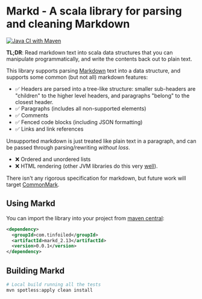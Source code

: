 # Markd - A scala library for parsing and cleaning Markdown

[![Java CI with Maven](https://github.com/RyanSkraba/markd/actions/workflows/maven.yml/badge.svg)](https://github.com/RyanSkraba/markd/actions/workflows/maven.yml)

**TL;DR**: Read markdown text into scala data structures that you can manipulate programmatically, and write the contents back out to plain text.

This library supports parsing [Markdown](https://en.wikipedia.org/wiki/Markdown) text into a data structure, and supports some common (but not all) markdown features:

* ✅ Headers are parsed into a tree-like structure: smaller sub-headers are "children" to the higher level headers, and paragraphs "belong" to the closest header.
* ✅ Paragraphs (includes all non-supported elements)
* ✅ Comments
* ✅ Fenced code blocks (including JSON formatting)
* ✅ Links and link references

Unsupported markdown is just treated like plain text in a paragraph, and can be passed through parsing/rewriting _without loss_.

* ❌ Ordered and unordered lists
* ❌ HTML rendering (other JVM libraries do this very [well](https://github.com/commonmark/commonmark-java)).

There isn't any rigorous specification for markdown, but future work will target [CommonMark](https://commonmark.org).

## Using Markd

You can import the library into your project from [maven central](https://central.sonatype.com/artifact/com.tinfoiled/markd):

```xml
<dependency>
  <groupId>com.tinfoiled</groupId>
  <artifactId>markd_2.13</artifactId>
  <version>0.0.1</version>
</dependency>
```

## Building Markd

```sh
# Local build running all the tests
mvn spotless:apply clean install
```
